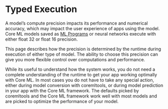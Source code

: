 # Typed Execution

A model’s compute precision impacts its performance and numerical accuracy, which may impact the user experience of apps using the model. Core ML models saved as [ML Programs](doc:ml-programs) or neural networks execute with either float 32 or float 16 precision. 

This page describes how the precision is determined by the runtime during execution of either type of model. The ability to choose this precision can give you more flexible control over computations and performance.

While its useful to understand how the system works, you do not need a complete understanding of the runtime to get your app working optimally with Core ML. In most cases you do not have to take any special action, either during model conversion with coremltools, or during model prediction in your app with the Core ML framework. The defaults picked by coremltools and the Core ML framework work well with most models and are picked to optimize the performance of your model.
